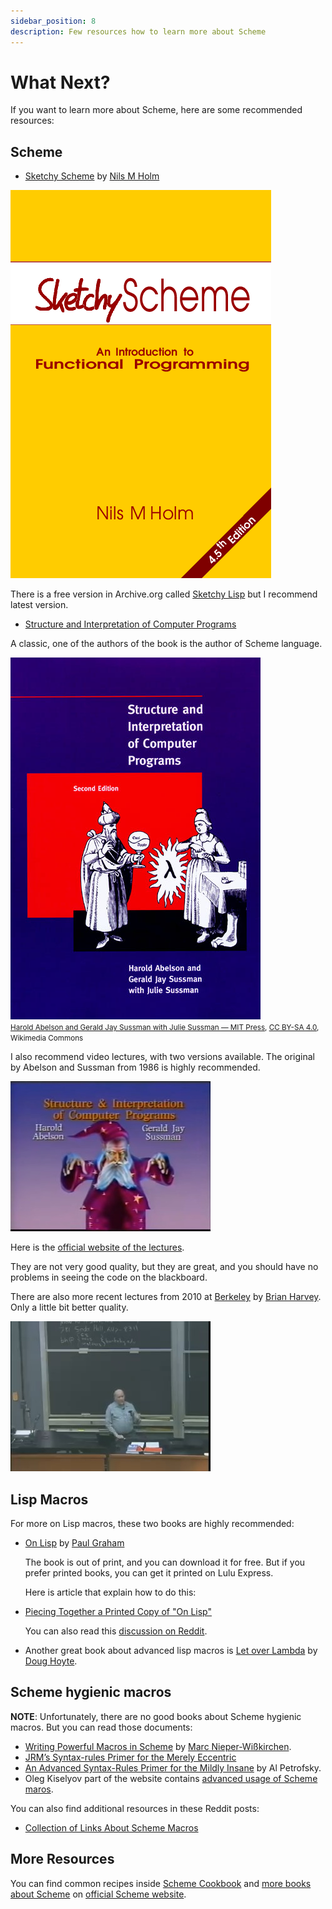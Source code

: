 ```yaml
---
sidebar_position: 8
description: Few resources how to learn more about Scheme
---
```


# What Next?

If you want to learn more about Scheme, here are some recommended resources:

## Scheme

* [Sketchy Scheme](https://www.t3x.org/sketchy/) by [Nils M Holm](https://www.t3x.org/)

![Sketchy Scheme Book Cover](./img/sketchy-scheme.png)

There is a free version in Archive.org called [Sketchy Lisp](https://archive.org/details/sketchy-lisp) but I recommend latest version.

* [Structure and Interpretation of Computer Programs](https://web.mit.edu/6.001/6.037/sicp.pdf)

A classic, one of the authors of the book is the author of Scheme language.

![SICP Cover](./img/SICP-cover.jpg)<br/>
<small><a href="https://commons.wikimedia.org/wiki/File:SICP_cover.jpg">Harold Abelson and Gerald Jay Sussman with Julie Sussman — MIT Press</a>, <a href="https://creativecommons.org/licenses/by-sa/4.0">CC BY-SA 4.0</a>, Wikimedia Commons</small>

I also recommend video lectures, with two versions available. The original by Abelson and Sussman from 1986 is highly recommended.

[![SICP MIT Lectures](./img/SICP-lectures.jpg)](https://www.youtube.com/playlist?list=PLB63C06FAF154F047)

Here is the [official website of the lectures](https://groups.csail.mit.edu/mac/classes/6.001/abelson-sussman-lectures/).

They are not very good quality, but they are great, and you should have no problems in seeing the
code on the blackboard.

There are also more recent lectures from 2010 at [Berkeley](https://www.berkeley.edu/) by
[Brian Harvey](https://people.eecs.berkeley.edu/~bh/).  Only a little bit better quality.

[![UC Berkeley CS 61A The Structure and Interpretation of Computer Programs, Spring 2010](./img/SCIP-lectures-berkley.jpg)](https://www.youtube.com/playlist?list=PLhMnuBfGeCDNgVzLPxF9o5UNKG1b-LFY9)

## Lisp Macros

For more on Lisp macros, these two books are highly recommended:

* [On Lisp](https://www.paulgraham.com/onlisp.html) by [Paul Graham](https://www.paulgraham.com)

  The book is out of print, and you can download it for free. But if you prefer printed books, you
  can get it printed on Lulu Express.

  Here is article that explain how to do this:

* [Piecing Together a Printed Copy of "On Lisp"](https://www.lurklurk.org/onlisp/onlisp.html)

  You can also read this [discussion on
  Reddit](https://www.reddit.com/r/lisp/comments/l71amc/on_lisp_paperback_replica/).

* Another great book about advanced lisp macros is [Let over Lambda](https://letoverlambda.com/) by
  [Doug Hoyte](https://hoytech.com/).


## Scheme hygienic macros

**NOTE**: Unfortunately, there are no good books about Scheme hygienic macros.  But you can read
those documents:
* [Writing Powerful Macros in Scheme](https://github.com/mnieper/scheme-macros) by [Marc
Nieper-Wißkirchen](https://github.com/mnieper).
* [JRM’s Syntax-rules Primer for the Merely Eccentric](http://www.phyast.pitt.edu/~micheles/syntax-rules.pdf)
* [An Advanced Syntax-Rules Primer for the Mildly Insane](https://www.eighty-twenty.org/~tonyg/Darcs/macromod/doc/reference/petrofsky/petrofsky-advanced-syntax-rules-primer-for-the-mildly-insane.txt) by Al Petrofsky.
* Oleg Kiselyov part of the website contains [advanced usage of Scheme maros](https://okmij.org/ftp/Scheme/macros.html).

You can also find additional resources in these Reddit posts:
* [Collection of Links About Scheme Macros](https://www.reddit.com/r/scheme/comments/3chowf/collection_of_links_about_scheme_macros/)

## More Resources
You can find common recipes inside [Scheme Cookbook](https://cookbook.scheme.org/) and [more books
about Scheme](https://books.scheme.org/) on [official Scheme website](https://www.scheme.org/).
